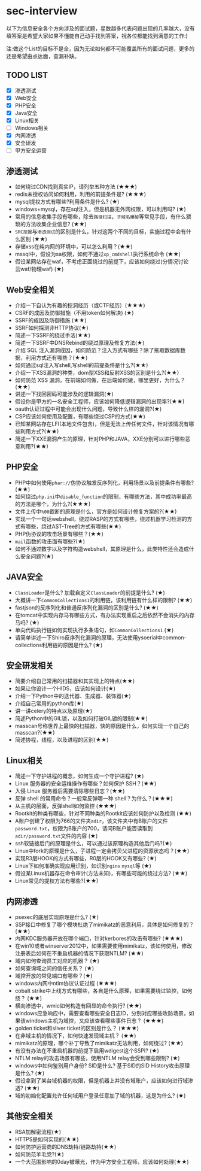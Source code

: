 # sec-interview
以下为信息安全各个方向涉及的面试题，星数越多代表问题出现的几率越大，没有填答案是希望大家如果不懂能自己动手找到答案，祝各位都能找到满意的工作:)

注:做这个List的目标不是全，因为无论如何都不可能覆盖所有的面试问题，更多的还是希望由点达面，查漏补缺。

## TODO LIST

- [x] 渗透测试
- [x] Web安全
- [x] PHP安全
- [x] Java安全
- [x] Linux相关
- [ ] Windows相关
- [x] 内网渗透
- [x] 安全研发
- [ ] 甲方安全运营

## 渗透测试
- 如何绕过CDN找到真实IP，请列举五种方法 (★★★)
- redis未授权访问如何利用，利用的前提条件是? (★★★)
- mysql提权方式有哪些?利用条件是什么? (★)
- windows+mysql，存在sql注入，但是机器无外网权限，可以利用吗? (★)
- 常用的信息收集手段有哪些，除去`路径扫描`，`子域名爆破`等常见手段，有什么猥琐的方法收集企业信息? (★★)
- `SRC挖掘`与`渗透测试`的区别是什么，针对这两个不同的目标，实施过程中会有什么区别 (★★)
- 存储xss在纯内网的环境中，可以怎么利用？(★★)
- mssql中，假设为sa权限，如何不通过`xp_cmdshell`执行系统命令 (★★)
- 假设某网站存在waf，不考虑正面绕过的前提下，应该如何绕过(分情况讨论 云waf/物理waf) (★)

## Web安全相关

- 介绍一下自认为有趣的挖洞经历（或CTF经历）(★★★)
- CSRF的成因及防御措施（不用token如何解决) (★)
- SSRF的成因及防御措施 (★★)
- SSRF如何探测非HTTP协议(★)
- 简述一下SSRF的绕过手法(★★)
- 简述一下SSRF中DNSRebind的绕过原理及修复方法(★)
- 介绍 SQL 注入漏洞成因，如何防范？注入方式有哪些？除了拖取数据库数据，利用方式还有哪些？(★★)
- 如何通过sql注入写shell,写shell的前提条件是什么?(★★)
- 介绍一下XSS漏洞的种类，dom型XSS和反射XSS的区别是什么?(★★)
- 如何防范 XSS 漏洞，在前端如何做，在后端如何做，哪里更好，为什么？(★★)
- 讲述一下找回密码可能涉及的逻辑漏洞(★)
- 假设你是甲方的一名安全工程师，应该如何降低逻辑漏洞的出现率?(★★)
- oauth认证过程中可能会出现什么问题，导致什么样的漏洞?(★)
- CSP应该如何使用及配置，有哪些绕过CSP的方式(★★)
- 已知某网站存在LFI(本地文件包含)，但是无法上传任何文件，针对该情况有哪些利用方式?(★★)
- 简述一下XXE漏洞产生的原理，针对PHP和JAVA，XXE分别可以进行哪些恶意利用?(★★)

## PHP安全

- PHP中如何使用`phar://`伪协议触发反序列化，利用场景以及前提条件有哪些?(★★)
- 如何绕过`php.ini`中`disable_function`的限制，有哪些方法，其中成功率最高的方法是哪个，为什么?(★★★)
- 文件上传中`%00`截断的原理是什么，官方是如何设计修复方案的?(★★)
- 实现一个一句话webshell，绕过RASP的方式有哪些，绕过机器学习检测的方式有哪些，绕过AST-Tree的方式有哪些(★★)
- PHP伪协议的攻击场景有哪些？(★★)
- `mail`函数的攻击面有哪些?(★)
- 如何不通过数字以及字符构造webshell，其原理是什么，此类特性还会造成什么安全问题?(★)

## JAVA安全

- `ClassLoader`是什么? 加载自定义`ClassLoader`的前提是什么? (★)
- 大概讲一下`CommonCollections1`的利用链，该利用链有什么样的限制?  (★★)
- fastjson的反序列化和普通反序列化漏洞的区别是什么? (★★)
- 在tomcat中实现内存马有哪些方式，有办法实现重启之后依然不会消失的内存马吗? (★)
- 单向代码执行链如何实现执行多条语句，如`CommonCollections1` (★)
- 请简单讲述一下Shiro反序列化漏洞的原理，无法使用ysoerial中common-collections利用链的原因是什么? (★)

## 安全研发相关

- 简要介绍自己常用的扫描器和其实现上的特点(★★)
- 如果让你设计一个HIDS，应该如何设计(★)
- 介绍一下Python中的迭代器、生成器、装饰器(★)
- 介绍自己常用的python库(★)
- 讲一讲celery的特点以及原理(★)
- 简述Python中的GIL锁，以及如何打破GIL锁的限制(★★)
- masscan号称世界上最快的扫描器，快的原因是什么，如何实现一个自己的masscan?(★★)
- 简述协程，线程，以及进程的区别(★★)

## Linux相关

- 简述一下守护进程的概念，如何生成一个守护进程? (★)
- Linux 服务器的安全运维操作有哪些？如何保护 SSH？(★★)
- 入侵 Linux 服务器后需要清除哪些日志？(★★)
- 反弹 shell 的常用命令？一般常反弹哪一种 shell？为什么？(★★★)
- 从主机的层面，反弹shell如何监控 (★★★)
- Rootkit的种类有哪些，针对不同种类的Rootkit应该如何防护以及检测 (★★)
- A账户创建了权限为766的文件夹`adir`，该文件夹中有B账户的文件`password.txt`，权限为B账户的700，请问B账户能否读取到`adir/password.txt`文件的内容 (★)
- ssh软链接后门的原理是什么，可以通过该原理构造其他后门吗?(★)
- Linux中fork的原理是什么，子进程一定会拷贝父进程的资源状态吗？(★★)
- 实现R3层HOOK的方式有哪些，R0层的HOOK又有哪些? (★)
- Linux下如何准确实现应用识别，如识别`nginx` `mysql`等  (★)
- 假设某Linux机器存在命令审计(方法未知)，有哪些可能的绕过方法? (★★)
- Linux常见的提权方法有哪些?(★★)

## 内网渗透

- psexec的底层实现原理是什么? (★)
- SSP接口中修复了哪个模块杜绝了mimikatz的恶意利用，具体是如何修复的？(★★)
- 内网KDC服务器开放在哪个端口，针对kerbores的攻击有哪些? (★★★)
- 在win10或者winserver2012中，如果需要使用mimikatz，该如何使用，修改注册表后如何在不重启机器的情况下获取NTLM? (★★)
- 域内如何查询员工对应的机器？ (★)
- 如何查询域之间的信任关系？ (★)
- 域控开放的常见端口有哪些？(★)
- windows内网中ntlm协议认证过程 (★★★)
- cobalt strike中上线方式有哪些，各自是什么原理，如果需要绕过监控，如何绕？ (★★)
- 横向渗透中，wmic如何构造有回显的命令执行? (★★)
- windows应急响应中，需要查看哪些安全日志ID，分别对应哪些攻防场景，如果该windows主机为域控，又应该查看哪些事件日志？ (★★★)
- golden ticket和sliver ticket的区别是什么？ (★★★)
- 在非域主机的情况下，如何快速发现域主机？ (★★)
- mimikatz的原理，哪个补丁导致了mimikatz无法利用，如何绕过? (★★)
- 有没有办法在不重启机器的前提下启用wdigest这个SSPI? (★)
- NTLM relay的攻击场景有哪些，使用NTLM relay会受到哪些限制? (★)
- windows中如何鉴别用户身份? SID是什么? 基于SID的SID History攻击原理是什么? (★)
- 假设拿到了某台域机器的权限，但是机器上并没有域账户，应该如何进行域渗透? (★★)
- 域的初始化配置允许任何域用户登录任意加了域的机器，这是为什么? (★)

## 其他安全相关
- RSA加解密流程(★)
- HTTPS是如何实现的(★★)
- 如何防护运营商的DNS劫持/链路劫持(★★)
- 如何防范羊毛党?(★)
- 一个大范围影响的0day被曝光，作为甲方安全工程师，应该如何处理(★★)
